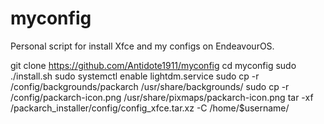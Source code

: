 # myconfig

Personal script for install Xfce and my configs on EndeavourOS.

git clone https://github.com/Antidote1911/myconfig
cd myconfig
sudo ./install.sh
sudo systemctl enable lightdm.service
sudo cp -r /config/backgrounds/packarch /usr/share/backgrounds/
sudo cp -r /config/packarch-icon.png /usr/share/pixmaps/packarch-icon.png
tar -xf /packarch_installer/config/config_xfce.tar.xz -C /home/$username/
